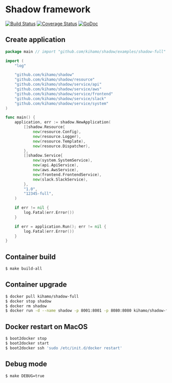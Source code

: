 Shadow framework
================

[![Build Status](https://drone.io/github.com/kihamo/shadow/status.png)](https://drone.io/github.com/kihamo/shadow/latest)
[![Coverage Status](https://coveralls.io/repos/kihamo/shadow/badge.svg?branch=master&service=github)](https://coveralls.io/github/kihamo/shadow?branch=master)
[![GoDoc](https://godoc.org/github.com/kihamo/shadow?status.svg)](https://godoc.org/github.com/kihamo/shadow)

Create application
------------------
```go
package main // import "github.com/kihamo/shadow/examples/shadow-full"

import (
    "log"

    "github.com/kihamo/shadow"
    "github.com/kihamo/shadow/resource"
    "github.com/kihamo/shadow/service/api"
    "github.com/kihamo/shadow/service/aws"
    "github.com/kihamo/shadow/service/frontend"
    "github.com/kihamo/shadow/service/slack"
    "github.com/kihamo/shadow/service/system"
)

func main() {
    application, err := shadow.NewApplication(
        []shadow.Resource{
            new(resource.Config),
            new(resource.Logger),
            new(resource.Template),
            new(resource.Dispatcher),
        },
        []shadow.Service{
            new(system.SystemService),
            new(api.ApiService),
            new(aws.AwsService),
            new(frontend.FrontendService),
            new(slack.SlackService),
        },
        "1.0",
        "12345-full",
    )

    if err != nil {
        log.Fatal(err.Error())
    }

    if err = application.Run(); err != nil {
        log.Fatal(err.Error())
    }
}
```

Container build
---------------
```bash
$ make build-all
```

Container upgrade
-----------------
```bash
$ docker pull kihamo/shadow-full
$ docker stop shadow
$ docker rm shadow
$ docker run -d --name shadow -p 8001:8001 -p 8080:8080 kihamo/shadow-full -debug=true
```

Docker restart on MacOS
-----------------------
```bash
$ boot2docker stop
$ boot2docker start
$ boot2docker ssh 'sudo /etc/init.d/docker restart'
```

Debug mode
----------
```bash
$ make DEBUG=true
```